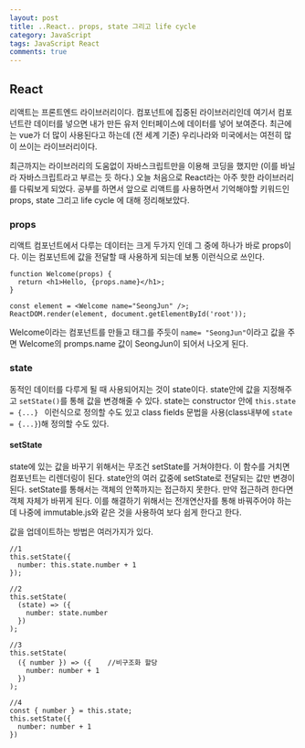 ```yaml
---
layout: post
title: ..React.. props, state 그리고 life cycle
category: JavaScript
tags: JavaScript React
comments: true
---
```


## React

리액트는 프론트엔드 라이브러리이다. 컴포넌트에 집중된 라이브러리인데 여기서 컴포넌트란 데이터를 넣으면 내가 만든 유저 인터페이스에 데이터를 넣어 보여준다. 최근에는 vue가 더 많이 사용된다고 하는데 (전 세계 기준) 우리나라와 미국에서는 여전히 많이 쓰이는 라이브러리이다. 

최근까지는 라이브러리의 도움없이 자바스크립트만을 이용해 코딩을 했지만 (이를 바닐라 자바스크립트라고 부르는 듯 하다.) 오늘 처음으로 React라는 아주 핫한 라이브러리를 다뤄보게 되었다. 공부를 하면서 앞으로 리액트를 사용하면서 기억해야할 키워드인 props, state 그리고 life cycle 에 대해 정리해보았다.



### props

리액트 컴포넌트에서 다루는 데이터는 크게 두가지 인데 그 중에 하나가 바로 props이다. 이는 컴포넌트에 값을 전달할 때 사용하게 되는데 보통 이런식으로 쓰인다.

```react
function Welcome(props) {
  return <h1>Hello, {props.name}</h1>;
}

const element = <Welcome name="SeongJun" />;
ReactDOM.render(element, document.getElementById('root'));
```

Welcome이라는 컴포넌트를 만들고 태그를 주듯이 `name= "SeongJun"`이라고 값을 주면 Welcome의 promps.name 값이 SeongJun이 되어서 나오게 된다. 



### state

동적인 데이터를 다루게 될 때 사용되어지는 것이 state이다. state안에 값을 지정해주고 `setState()`를 통해 값을 변경해줄 수 있다. state는 constructor 안에 `this.state = {...} ` 이런식으로 정의할 수도 있고 class fields 문법을 사용(class내부에 `state = {...}`)해 정의할 수도 있다. 

#### setState

state에 있는 값을 바꾸기 위해서는 무조건 setState를 거쳐야한다. 이 함수를 거치면 컴포넌트는 리렌더링이 된다. state안의 여러 값중에 setState로 전달되는 값만 변경이 된다. setState를 통해서는 객체의 안쪽까지는 접근하지 못한다. 만약 접근하려 한다면 객체 자체가 바뀌게 된다. 이를 해결하기 위해서는 전개연산자를 통해 바꿔주어야 하는데 나중에 immutable.js와 같은 것을 사용하여 보다 쉽게 한다고 한다.

값을 업데이트하는 방법은 여러가지가 있다.

```react
//1
this.setState({
  number: this.state.number + 1
});

//2
this.setState(
  (state) => ({
    number: state.number
  })
);

//3
this.setState(
  ({ number }) => ({	//비구조화 할당
    number: number + 1
  })
);

//4
const { number } = this.state;
this.setState({
  number: number + 1
})
```



